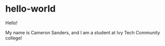 # hello-world

Hello!

My name is Cameron Sanders, and I am a student at Ivy Tech Community college!
